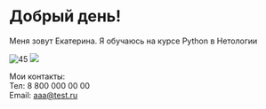 # Добрый день!

Меня зовут Екатерина. Я обучаюсь на курсе Python в Нетологии

![45](https://user-images.githubusercontent.com/116084075/200832870-6f292719-2585-41e8-ba7c-ad179141190f.JPG)
![](https://github.com/ENevelskaia/GitHub-Pages/blob/main/45.JPG)

Мои контакты:<br />
Тел: 8 800 000 00 00<br />
Email: <aaa@test.ru>

